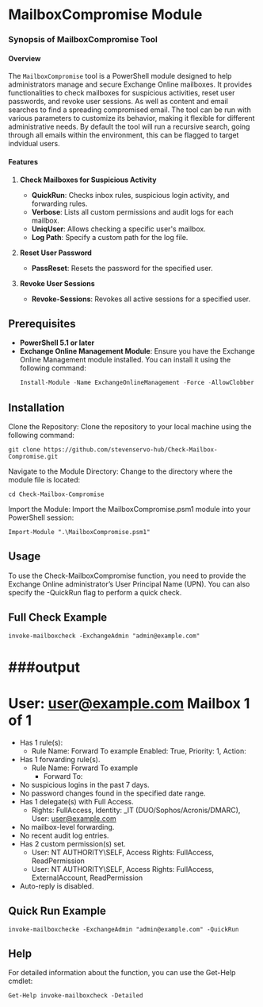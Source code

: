 # MailboxCompromise Module

### Synopsis of MailboxCompromise Tool
 
#### Overview
The `MailboxCompromise` tool is a PowerShell module designed to help administrators manage and secure Exchange Online mailboxes. It provides functionalities to check mailboxes for suspicious activities, reset user passwords, and revoke user sessions. As well as content and email searches to find a spreading compromised email. The tool can be run with various parameters to customize its behavior, making it flexible for different administrative needs. By default the tool will run a recursive search, going through all emails within the environment, this can be flagged to target indvidual users.
 
#### Features
 
1. **Check Mailboxes for Suspicious Activity**
   - **QuickRun**: Checks inbox rules, suspicious login activity, and forwarding rules.
   - **Verbose**: Lists all custom permissions and audit logs for each mailbox.
   - **UniqUser**: Allows checking a specific user's mailbox.
   - **Log Path**: Specify a custom path for the log file.
 
2. **Reset User Password**
   - **PassReset**: Resets the password for the specified user.
 
3. **Revoke User Sessions**
   - **Revoke-Sessions**: Revokes all active sessions for a specified user.


## Prerequisites

- **PowerShell 5.1 or later**
- **Exchange Online Management Module**: Ensure you have the Exchange Online Management module installed. You can install it using the following command:
  ```powershell
  Install-Module -Name ExchangeOnlineManagement -Force -AllowClobber

## Installation
Clone the Repository: Clone the repository to your local machine using the following command:

`git clone https://github.com/stevenservo-hub/Check-Mailbox-Compromise.git`

Navigate to the Module Directory: Change to the directory where the module file is located:

`cd Check-Mailbox-Compromise`

Import the Module: Import the MailboxCompromise.psm1 module into your PowerShell session:

`Import-Module ".\MailboxCompromise.psm1"`

## Usage
To use the Check-MailboxCompromise function, you need to provide the Exchange Online administrator’s User Principal Name (UPN). You can also specify the -QuickRun flag to perform a quick check.

## Full Check Example

`invoke-mailboxcheck -ExchangeAdmin "admin@example.com"`

###output
=====================================
User: user@example.com
Mailbox 1 of 1
=====================================
  - Has 1 rule(s):
    - Rule Name: Forward To example Enabled: True, Priority: 1, Action: 
  - Has 1 forwarding rule(s).
    - Rule Name: Forward To example
      - Forward To: 
  - No suspicious logins in the past 7 days.
  - No password changes found in the specified date range.
  - Has 1 delegate(s) with Full Access.
    - Rights: FullAccess, Identity: _IT (DUO/Sophos/Acronis/DMARC), User: user@example.com
  - No mailbox-level forwarding.
  - No recent audit log entries.
  - Has 2 custom permission(s) set.
    - User: NT AUTHORITY\SELF, Access Rights: FullAccess, ReadPermission
    - User: NT AUTHORITY\SELF, Access Rights: FullAccess, ExternalAccount, ReadPermission
  - Auto-reply is disabled.

## Quick Run Example

`invoke-mailboxchecke -ExchangeAdmin "admin@example.com" -QuickRun`

## Help
For detailed information about the function, you can use the Get-Help cmdlet:

`Get-Help invoke-mailboxcheck -Detailed`
